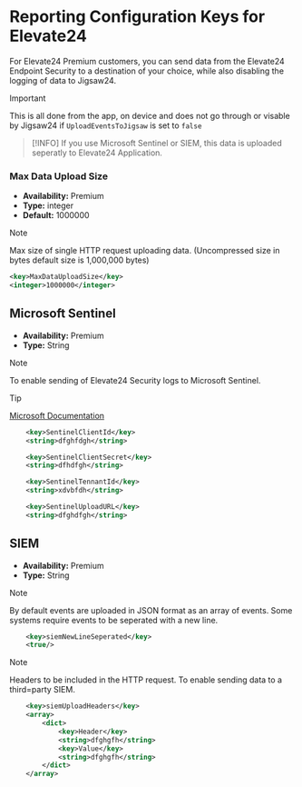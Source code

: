 # Reporting Configuration Keys for Elevate24

For Elevate24 Premium customers, you can send data from the Elevate24 Endpoint Security to a destination of your choice, while also disabling the logging of data to Jigsaw24. 

> [!IMPORTANT]
> This is all done from the app, on device and does not go through or visable by Jigsaw24 if `UploadEventsToJigsaw` is set to `false`

> [!INFO]
> If you use Microsoft Sentinel or SIEM, this data is uploaded seperatly to Elevate24 Application.


### Max Data Upload Size
- **Availability:** Premium
- **Type:** integer
- **Default:** 1000000

> [!NOTE]
> Max size of single HTTP request uploading data. (Uncompressed size in bytes default size is 1,000,000 bytes)

```xml
<key>MaxDataUploadSize</key>
<integer>1000000</integer>
```


## Microsoft Sentinel

- **Availability:** Premium
- **Type:** String

> [!NOTE]
> To enable sending of Elevate24 Security logs to Microsoft Sentinel. 

> [!TIP]
> [Microsoft Documentation](https://learn.microsoft.com/en-us/azure/azure-monitor/logs/tutorial-logs-ingestion-portal)

```xml
	<key>SentinelClientId</key>
	<string>dfghfdgh</string>

	<key>SentinelClientSecret</key>
	<string>dfhdfgh</string>

	<key>SentinelTennantId</key>
	<string>xdvbfdh</string>

	<key>SentinelUploadURL</key>
	<string>dfghdfgh</string>
```

## SIEM

- **Availability:** Premium
- **Type:** String

> [!NOTE]
> By default events are uploaded in JSON format as an array of events. Some systems require events to be seperated with a new line.

```xml
	<key>siemNewLineSeperated</key>
	<true/>
```
> [!NOTE]
> Headers to be included in the HTTP request. To enable sending data to a third=party SIEM. 

```xml
	<key>siemUploadHeaders</key>
	<array>
		<dict>
			<key>Header</key>
			<string>dfghgfh</string>
			<key>Value</key>
			<string>dfghgfh</string>
		</dict>
	</array>
```